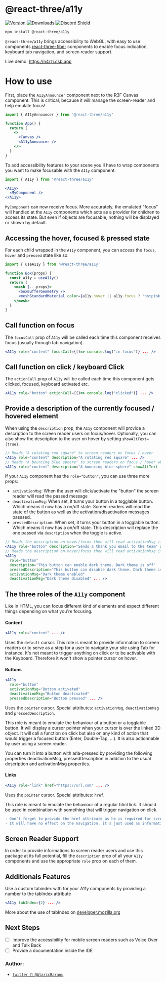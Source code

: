 <h1>@react-three/a11y</h1>

[![Version](https://img.shields.io/npm/v/@react-three/a11y?style=flat&colorA=000000&colorB=000000)](https://www.npmjs.com/package/@react-three/a11y)
[![Downloads](https://img.shields.io/npm/dt/@react-three/a11y.svg?style=flat&colorA=000000&colorB=000000)](https://www.npmjs.com/package/@react-three/a11y)
[![Discord Shield](https://img.shields.io/discord/740090768164651008?style=flat&colorA=000000&colorB=000000&label=discord&logo=discord&logoColor=ffffff)](https://discord.gg/ZZjjNvJ)

```bash
npm install @react-three/a11y
```

`@react-three/a11y` brings accessibility to WebGL, with easy to use components [react-three-fiber](https://github.com/pmndrs/react-three-fiber) components to enable focus indication, keyboard tab navigation, and screen reader support.

Live demo: https://n4rzi.csb.app

# How to use

First, place the `A11yAnnouncer` component next to the R3F Canvas component. This is critical, because it will manage the screen-reader and help emulate focus!

```jsx
import { A11yAnnouncer } from '@react-three/a11y'

function App() {
  return (
    <>
      <Canvas />
      <A11yAnnouncer />
    </>
  )
}
```

To add accessibility features to your scene you'll have to wrap components you want to make focusable with the `A11y` component:

```jsx
import { A11y } from '@react-three/a11y'

<A11y>
  <MyComponent />
</A11y>
```

`MyComponent` can now receive focus. More accurately, the emulated "focus" will handled at the `A11y` components which acts as a provider for children to access its state. But even if objects are focusable, nothing will be displayed or shown by default.

## Accessing the hover, focused & pressed state

For each child wrapped in the `A11y` component, you can access the `focus`, `hover` and `pressed` state like so:

```jsx
import { useA11y } from '@react-three/a11y'

function Box(props) {
  const a11y = useA11y()
  return (
    <mesh {...props}>
      <boxBufferGeometry />
      <meshStandardMaterial color={a11y.hover || a11y.focus ? 'hotpink' : 'orange'} />
    </mesh>
  )
}
```

## Call function on focus

The `focusCall` prop of `A11y` will be called each time this component receives focus (usually through tab navigation).

```jsx
<A11y role="content" focusCall={()=> console.log("in focus")} ... />
```

## Call function on click / keyboard Click

The `actionCall` prop of `A11y` will be called each time this component gets clicked, focused, keyboard activated etc.

```jsx
<A11y role="button" actionCall={()=> console.log("clicked")} ... />
```

## Provide a description of the currently focused / hovered element

When using the `description` prop, the `A11y` component will provide a description to the screen reader users on focus/hover.
Optionally, you can also show the description to the user on hover by setting `showAltText={true}`.

```jsx
// Reads "A rotating red square" to screen readers on focus / hover
<A11y role="content" description="A rotating red square" ... />
// Reads "A bouncing blue sphere" to screen readers on focus / hover while also showing it on mouseover
<A11y role="content" description="A bouncing blue sphere" showAltText ... />
```

If your `A11y` component has the `role="button"`, you can use three more props:

- `activationMsg`: When the user will click/activate the "button" the screen reader will read the passed message
- `deactivationMsg`: When set, it turns your button in a togglable button. Which means it now has a on/off state. Screen readers will read the state of the button as well as the activation/disactivation messages passsed.
- `pressedDescription`: When set, it turns your button in a togglable button. Which means it now has a on/off state. This description will replace the one passed via `description` when the toggle is active.

```jsx
// Reads the description on hover/focus then will read activationMsg if clicked/pressed
<A11y role="button" description="Sends a thank you email to the team" activationMsg="Email is sending" ... />
// Reads the description on hover/focus then will read activationMsg if turned on or deactivationMsg if tuned off
<A11y
  role="button"
  description="This button can enable dark theme. Dark theme is off"
  pressedDescription="This button can disable dark theme. Dark theme is on"
  activationMsg="Dark theme enabled"
  deactivationMsg="Dark theme disabled" ... />
```

## The three roles of the `A11y` component

Like in HTML, you can focus different kind of elements and expect different things depending on what you're focusing.

#### Content

```jsx
<A11y role="content" ... />
```

Uses the `default` cursor. This role is meant to provide information to screen readers or to serve as a step for a user to navigate your site using Tab for instance. It's not meant to trigger anything on click or to be activable with the Keyboard. Therefore it won't show a pointer cursor on hover.

#### Buttons


```jsx
<A11y
  role="button"
  activationMsg="Button activated"
  deactivationMsg="Button deactivated"
  pressedDescription="Button pressed" ... />
```

Uses the `pointer` cursor. Special attributes: `activationMsg`, `deactivationMsg` and `pressedDescription`.

This role is meant to emulate the behaviour of a button or a togglable button. It will display a cursor pointer when your cursor is over the linked 3D object. It will call a function on click but also on any kind of action that would trigger a focused button (Enter, Double-Tap, ...). It is also actionnable by user using a screen reader.

You can turn it into a button with aria-pressed by providing the following properties deactivationMsg, pressedDescription in addition to the usual description and activationMsg properties.

#### Links


```jsx
<A11y role="link" href="https://url.com" ... />
```

Uses the `pointer` cursor. Special attributes: `href`.

This role is meant to emulate the behaviour of a regular html link. It should be used in combination with something that will trigger navigation on click.

```diff
- Don't forget to provide the href attribute as he is required for screen readers to read it correctly !
- It will have no effect on the navigation, it's just used as information
```

## Screen Reader Support

In order to provide informations to screen reader users and use this package at its full potential, fill the `description` prop of all your `A11y` components and use the appropriate `role` prop on each of them.

## Additionals Features

Use a custom tabindex with for your A11y components by providing a number to the tabIndex attribute

```jsx
<A11y tabIndex={2} ... />
```

More about the use of tabIndex on <a href="https://developer.mozilla.org/en-US/docs/Web/HTML/Global_attributes/tabindex">developer.mozilla.org</a>

## Next Steps

- [ ] Improve the accessibility for mobile screen readers such as Voice Over and Talk Back
- [ ] Provide a documentation inside the IDE

### Author:

- [`twitter 👋 @AlaricBaraou`](https://twitter.com/AlaricBaraou)
